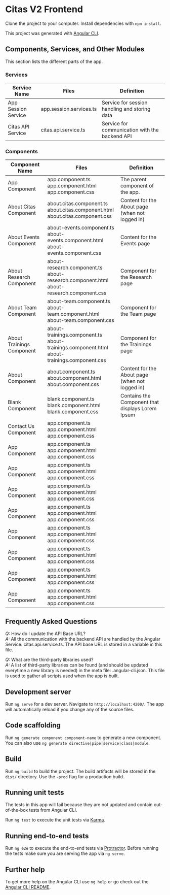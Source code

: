 # Citas V2 Frontend

Clone the project to your computer. Install dependencies with `npm install`.

This project was generated with [Angular CLI](https://github.com/angular/angular-cli).

## Components, Services, and Other Modules

This section lists the different parts of the app.

### Services

Service Name| Files | Definition
--- | --- | ---
App Session Service | app.session.services.ts | Service for session handling and storing data
Citas API Service | citas.api.service.ts | Service for communication with the backend API

### Components

Component Name | Files | Definition
--- | --- | ---
App Component | app.component.ts<br /> app.component.html<br /> app.component.css | The parent component of the app. 
About Citas Component | about.citas.component.ts<br /> about.citas.component.html<br /> about.citas.component.css| Content for the About page (when not logged in) 
About Events Component | about-events.component.ts<br /> about-events.component.html<br /> about-events.component.css | Content for the Events page 
About Research Component | about-research.component.ts<br /> about-research.component.html<br /> about-research.component.css | Component for the Research page 
About Team Component | about-team.component.ts<br /> about-team.component.html<br /> about-team.component.css | Component for the Team page 
About Trainings Component | about-trainings.component.ts<br /> about-trainings.component.html<br /> about-trainings.component.css | Component for the Trainings page 
About Component | about.component.ts<br /> about.component.html<br /> about.component.css | Content for the About page (when not logged in) 
Blank Component | blank.component.ts<br /> blank.component.html<br /> blank.component.css | Contains the Component that displays Lorem Ipsum 
Contact Us Component | app.component.ts<br /> app.component.html<br /> app.component.css | 
App Component | app.component.ts<br /> app.component.html<br /> app.component.css | 
App Component | app.component.ts<br /> app.component.html<br /> app.component.css | 
App Component | app.component.ts<br /> app.component.html<br /> app.component.css | 
App Component | app.component.ts<br /> app.component.html<br /> app.component.css | 
App Component | app.component.ts<br /> app.component.html<br /> app.component.css | 
App Component | app.component.ts<br /> app.component.html<br /> app.component.css | 
App Component | app.component.ts<br /> app.component.html<br /> app.component.css | 
App Component | app.component.ts<br /> app.component.html<br /> app.component.css | 

## Frequently Asked Questions

_Q:_ How do I update the API Base URL? <br />
_A:_ All the communication with the backend API are handled by the Angular Service: citas.api.service.ts. The API base URL is stored in a variable in this file.

_Q:_ What are the third-party libraries used?<br />
_A:_ A list of third-party libraries can be found (and should be updated everytime a new library is needed) in the meta file: .angular-cli.json. This file is used to gather all scripts used when the app is built.

## Development server

Run `ng serve` for a dev server. Navigate to `http://localhost:4200/`. The app will automatically reload if you change any of the source files.

## Code scaffolding

Run `ng generate component component-name` to generate a new component. You can also use `ng generate directive|pipe|service|class|module`.

## Build

Run `ng build` to build the project. The build artifacts will be stored in the `dist/` directory. Use the `-prod` flag for a production build.

## Running unit tests

The tests in this app will fail because they are not updated and contain out-of-the-box tests from Angular CLI.

Run `ng test` to execute the unit tests via [Karma](https://karma-runner.github.io).

## Running end-to-end tests

Run `ng e2e` to execute the end-to-end tests via [Protractor](http://www.protractortest.org/).
Before running the tests make sure you are serving the app via `ng serve`.

## Further help

To get more help on the Angular CLI use `ng help` or go check out the [Angular CLI README](https://github.com/angular/angular-cli/blob/master/README.md).
